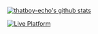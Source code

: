 [![thatboy-echo's github stats](https://github-readme-stats.vercel.app/api?username=thatboy-echo&show_icons=true&theme=merko&count_private=true&include_all_commits=false&title_color=fff&icon_color=79ff97&text_color=9f9f9f&bg_color=151515)](https://github.com/thatboy-echo)

[![Live Platform](https://github-readme-stats.vercel.app/api/pin/?username=NOPornLivePlatform&repo=LivePlatform&show_owner=false&title_color=fff&icon_color=79ff97&text_color=9f9f9f&bg_color=151515)](https://github.com/NOPornLivePlatform/LivePlatform)
